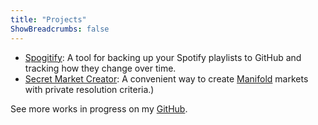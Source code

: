 ```yaml
---
title: "Projects"
ShowBreadcrumbs: false
---
```


- [Spogitify](https://spogitify.com): A tool for backing up your Spotify playlists to GitHub and tracking how they change over time.
- [Secret Market Creator](https://secret-market.vercel.app): A convenient way to create [Manifold](https://manifold.markets) markets with private resolution criteria.)

See more works in progress on my [GitHub](https://github.com/ari-zerner).